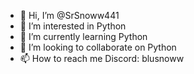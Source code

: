 - 👋 Hi, I’m @SrSnoww441
- 👀 I’m interested in Python
- 🌱 I’m currently learning Python
- 💞️ I’m looking to collaborate on Python
- 📫 How to reach me Discord: blusnoww

<!---
SrSnoww441/SrSnoww441 is a ✨ special ✨ repository because its `README.md` (this file) appears on your GitHub profile.
You can click the Preview link to take a look at your changes.
--->
